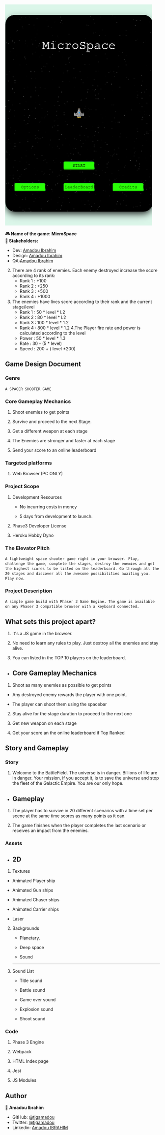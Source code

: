 ![Top Page Screenshot](./src/assets/screens/title.png)

**🎮️ Name of the game:  MicroSpace\
👥 Stakeholders:**

* Dev: [Amadou Ibrahim](https://github.com/microspace)
* Design: [Amadou Ibrahim](https://github.com/microspace)
* QA:[Amadou Ibrahim](https://github.com/microspace)

2. There are 4 rank of enemies. Each enemy destroyed increase the score according to its rank:
    - Rank 1 : +100
    - Rank 2 : +250
    - Rank 3 : +500
    - Rank 4 : +1000
3. The enemies have lives score according to their rank and the current stage/level
    - Rank 1 : 50 * level * l.2
    - Rank 2 : 80 * level * l.2
    - Rank 3 : 100 * level * 1.2
    - Rank 4 : 800 * level * 1.2
4.The Player fire rate and power is calculated according to the level
    - Power : 50 * level * 1.3
    - Rate : 30 - (5 * level)
    - Speed : 200 + ( level *200)

## Game Design Document

###   Genre
    

    A SPACER SHOOTER GAME

###  Core Gameplay Mechanics 
    

1.  Shoot enemies to get points

2.  Survive and proceed to the next Stage.

3.  Get a different weapon at each stage

4.  The Enemies are stronger and faster at each stage

3.  Send your score to an online leaderboard

### Targeted platforms
    

1.  Web Browser (PC ONLY)

### Project Scope 
    

1.  Development Resources

    -   No incurring costs in money

    -   5 days from development to launch.

2.  Phase3 Developer License

3.  Heroku Hobby Dyno

###  The Elevator Pitch
    
    A lightweight space shooter game right in your browser. Play, challenge the game, complete the stages, destroy the enemies and get the highest scores to be listed on the leaderboard. Go through all the 20 stages and discover all the awesome possibilities awaiting you. Play now.

###   Project Description
    
    A simple game build with Phaser 3 Game Engine. The game is available on any Phaser 3 compatible browser with a keyboard connected.
    
    

## What sets this project apart?


1.  It's a JS game in the browser. 

2.  No need to learn any rules to play. Just destroy all the enemies and stay alive.

3.  You can listed in the TOP 10 players on the leaderboard.

-   Core Gameplay Mechanics
    ----------------------------------

1.  Shoot as many enemies as possible to get points

-   Any destroyed enemy rewards the player with one point. 

-   The player can shoot them using the spacebar 
2.  Stay alive for the stage duration to proceed to the next one

2.  Get new weapon on each stage

3.  Get your score an the online leaderboard if Top Ranked


## Story and Gameplay


### Story
    

1.  Welcome to the BattleField. The universe is in danger. Billions of life are in danger. Your mission, if you accept it, is to save the universe and stop the fleet of the Galactic Empire. You are our only hope.

-   Gameplay
    ----------------

1.  The player has to survive in 20 different scenarios with a time set  per scene at the same time scores as many points as it can. 

2.  The game finishes when the player completes the last scenario or receives an impact from the enemies.

### Assets


-   2D
    --

1.  Textures

-   Animated Player ship

-   Animated Gun ships

-   Animated Chaser ships

-   Animated Carrier ships

-   Laser 

2.  Backgrounds

    -   Planetary.
    -   Deep space

    -   Sound
    -----

1.  Sound List

    -   Title sound

    -   Battle sound

    -   Game over sound

    -   Explosion sound

    -   Shoot sound


### Code
    

1.  Phase 3 Engine

2.  Webpack 

3.  HTML Index page

4.  Jest 

5.  JS Modules




## Author

👤 **Amadou Ibrahim**

- GitHub: [@tigamadou](https://github.com/tigamadou)
- Twitter: [@tigamadou](https://twitter.com/tigamadou)
- Linkedin: [Amadou IBRAHIM](https://www.linkedin.com/in/amadou-ibrahim/)




